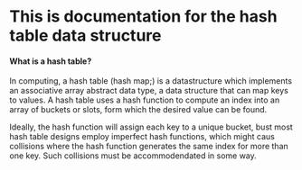 # This is documentation for the hash table data structure

#### What is a hash table?
In computing, a hash table (hash map;) is a datastructure which implements an associative array abstract data type, a data structure that can map keys to values. A hash table uses a hash function  to compute an index into an array of buckets or slots, form which the desired value can be found.

Ideally, the hash function will assign each key to a unique bucket, bust most hash table designs employ imperfect hash functions, which might caus collisions where the hash function generates the same index for more than one key. Such collisions must be accommodendated in some way.